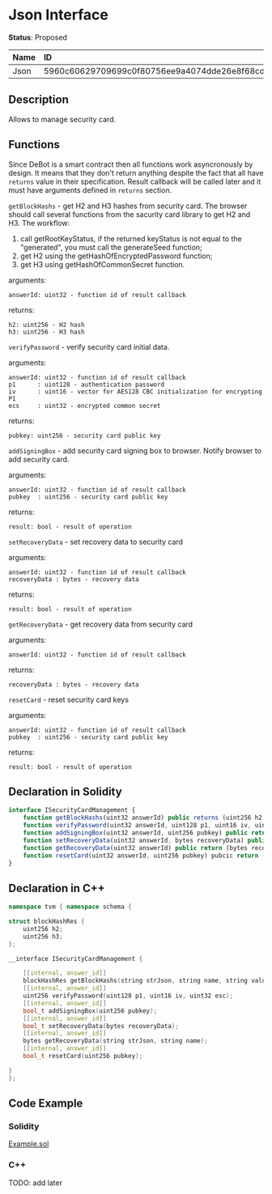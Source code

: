 # Json Interface

**Status**: Proposed

| Name      | ID                                                                |
| :-------- | :---------------------------------------------------------------- |
| Json      | 5960c60629709699c0f80756ee9a4074dde26e8f68cddd03bf0507d8eb07915f  |


## Description

Allows to manage security card.

## Functions

Since DeBot is a smart contract then all functions work asyncronously by design. It means that they don't return anything despite the fact that all have `returns` value in their specification. Result callback will be called later and it must have arguments defined in `returns` section.

`getBlockHashs` - get H2 and H3 hashes from security card. 
The browser should call several functions from the sacurity card library to get H2 and H3. The workflow:
1. call getRootKeyStatus, if the returned keyStatus is not equal to the "generated", you must call the generateSeed function;
2. get H2 using the getHashOfEncryptedPassword function;
3. get H3 using getHashOfCommonSecret function.

arguments: 

	answerId: uint32 - function id of result callback

returns: 

	h2: uint256 - H2 hash
	h3: uint256 - H3 hash

`verifyPassword` - verify security card initial data.

arguments: 

	answerId: uint32 - function id of result callback	
	p1      : uint128 - authentication password
	iv      : uint16 - vector for AES128 CBC initialization for encrypting P1
	ecs     : uint32 - encrypted common secret

returns: 

	pubkey: uint256 - security card public key

`addSigningBox` - add security card signing box to browser. Notify browser to add security card.

arguments: 

	answerId: uint32 - function id of result callback	
	pubkey  : uint256 - security card public key
	
returns: 

	result: bool - result of operation

`setRecoveryData` - set recovery data to security card

arguments: 

	answerId: uint32 - function id of result callback	
	recoveryData : bytes - recovery data

returns: 

	result: bool - result of operation

`getRecoveryData` - get recovery data from security card

arguments: 

	answerId: uint32 - function id of result callback	

returns: 

	recoveryData : bytes - recovery data

`resetCard` - reset security card keys

arguments: 

	answerId: uint32 - function id of result callback
	pubkey  : uint256 - security card public key	

returns: 

	result: bool - result of operation



## Declaration in Solidity

```jsx
interface ISecurityCardManagement {
    function getBlockHashs(uint32 answerId) public returns (uint256 h2, uint256 h3); 
    function verifyPassword(uint32 answerId, uint128 p1, uint16 iv, uint32 ecs) public returns (uint256 pubkey);
    function addSigningBox(uint32 answerId, uint256 pubkey) public return (bool result);
    function setRecoveryData(uint32 answerId, bytes recoveryData) public return (bool result);
    function getRecoveryData(uint32 answerId) public return (bytes recoveryData);
    function resetCard(uint32 answerId, uint256 pubkey) pubcic return (bool result);
}
```

## Declaration in C++

```cpp
namespace tvm { namespace schema {

struct blockHashRes {
	uint256 h2;
	uint256 h3;
};

__interface ISecurityCardManagement {

	[[internal, answer_id]]
	blockHashRes getBlockHashs(string strJson, string name, string value);
	[[internal, answer_id]]
	uint256 verifyPassword(uint128 p1, uint16 iv, uint32 esc);
	[[internal, answer_id]]
	bool_t addSigningBox(uint256 pubkey);
	[[internal, answer_id]]
	bool_t setRecoveryData(bytes recoveryData);
	[[internal, answer_id]]
	bytes getRecoveryData(string strJson, string name);
	[[internal, answer_id]]
	bool_t resetCard(uint256 pubkey);

}
};
```

## Code Example

### Solidity

[Example.sol](examples/Example.sol)

### C++

TODO: add later
